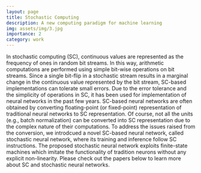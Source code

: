 ```yaml
---
layout: page
title: Stochastic Computing
description: A new computing paradigm for machine learning
img: assets/img/3.jpg
importance: 2
category: work
---
```


In stochastic computing (SC), continuous values are represented as the frequency of ones in random bit streams. In this way, arithmetic computations are performed using simple bit-wise operations on bit streams. Since a single bit-flip in a stochastic stream results in a marginal change in the continuous value represented by the bit stream, SC-based implementations can tolerate small errors. Due to the error tolerance and the simplicity of operations in SC, it has been used for implementation of neural networks in the past few years. SC-based neural networks are often obtained by converting floating-point (or fixed-point) representation of traditional neural networks to SC representation. Of course, not all the units (e.g., batch normalization) can be converted into SC representation due to the complex nature of their computations. To address the issues raised from the conversion, we introdcued a novel SC-based neural network, called stochastic neural network, where its training and inference follow SC instructions. The proposed stochastic neural network exploits finite-state machines which imitate the functionality of tradition neurons without any explicit non-linearity. Please check out the papers below to learn more about SC and stochastic neural networks.

